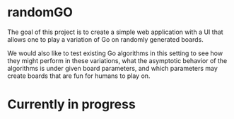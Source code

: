 # randomGO

The goal of this project is to create a simple web application with a UI that allows one to play a variation of Go on randomly generated boards.

We would also like to test existing Go algorithms in this setting to see how they might perform in these variations, what the asymptotic behavior of the algorithms is under given board parameters, and which parameters may create boards that are fun for humans to play on.

# Currently in progress
